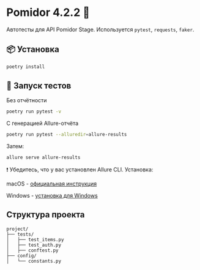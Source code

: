 # Pomidor 4.2.2 🍅

Автотесты для API Pomidor Stage. Используется `pytest`, `requests`, `faker`.

## 📦 Установка

```bash
poetry install
```

##  🚀 Запуск тестов
Без отчётности
```bash
poetry run pytest -v
```
С генерацией Allure-отчёта
```bash
poetry run pytest --alluredir=allure-results
```
Затем:
```bash
allure serve allure-results
```
❗ Убедитесь, что у вас установлен Allure CLI. Установка:

macOS - [официальная инструкция](https://docs.qameta.io/allure/#_installing_a_commandline)

Windows - [установка для Windows](https://docs.qameta.io/allure/#_installing_a_commandline)


## Структура проекта

```
project/
├── tests/
│   ├── test_items.py
│   ├── test_auth.py
│   ├── conftest.py
├── config/
│   └── constants.py
```